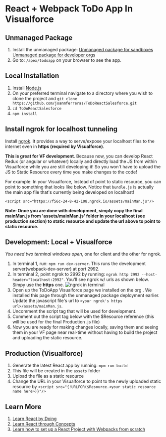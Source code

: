 # React + Webpack ToDo App In Visualforce

## Unmanaged Package
1. Install the unmanaged package: [Unmanaged package for sandboxes](https://test.salesforce.com/packaging/installPackage.apexp?p0=04t8L0000004j3x) [Unmanaged package for developer orgs](https://login.salesforce.com/packaging/installPackage.apexp?p0=04t8L0000004j3x)
2. Go to: `/apex/todoapp` on your browser to see the app.

## Local Installation
1. Install [Node.js](https://nodejs.org)
2. On your preferred terminal navigate to a directory where you wish to clone the project and `git clone https://github.com/joanmferreras/ToDoReactSalesforce.git`
3. `cd ToDoReactSalesforce`
4. `npm install`

## Install ngrok for localhost tunneling
Install [ngrok](https://ngrok.com). It provides a way to serve/expose your localhost files to the internet even in **https (required by Visualforce)**.  

**This is great for VF development**. Because now, you can develop React Redux (or angular or whatever) locally and directly load the JS from within Visualforce while you are still developing it! So you won't have to  upload the JS to Static Resource every time you make changes to the code!

For example: In your Visualforce,
Instead of point to static resource, you can point to something that looks like below. Notice that `bundle.js` is actually the main app file that's currently being developed on localhost!
 
`<script src="https://f56c-24-8-42-108.ngrok.io/assets/mainMan.js"/>`

**Note: Once you are done with development, simply copy the final mainMan.js from 'assets/mainMan.js' folder in your localhost (see production section) to static resource and update the url above to point to static resource.**

## Development: Local + Visualforce
*You need two terminal windows open*, one for client and the other for ngrok.

1. In terminal 1, run: `npm run dev-server`. This runs the development server(webpack-dev-server) at port 2992.
2. In terminal 2, point ngrok to 2992 by running: `ngrok http 2992 --host-header="localhost:2992"`. You'll see ngrok w/ urls as shown below. Simpy use the **https** one.
![ngrok in terminal](https://i.imgur.com/kM4Xgjv.png)
3. Open up the ToDoApp Visualforce page we installed on the org . We installed this page through the unmanaged package deployment earlier. Update the javascript file's url to `<your ngrok's https url>/assets/mainMan.js`.
4. Uncomment the script tag that will be used for development.
5. Comment out the script tag below with the $Resource reference (this will be used for the final Production .js file)
6. Now you are ready for making changes locally, saving them and seeing them in your VF page near real-time without having to build the project and uploading the static resource.


## Production (Visualforce)

1. Generate the latest React app by running: `npm run build`
2. This file will be created in the `assets` folder
3. Upload the file as a static resource
4. Change the URL in your Visualforce to point to the newly uploaded static resource by `<script src="{!URLFOR($Resource.<your static resource name here>)}"/>`


## Learn More
1. [Learn React by Doing](https://reactjs.org/tutorial/tutorial.html)
2. [Learn React through Concepts](https://reactjs.org/docs/hello-world.html)
3. [Learn how to set up a React Project with Webpacks from scratch](https://www.youtube.com/watch?v=WDpxqopXd9U)